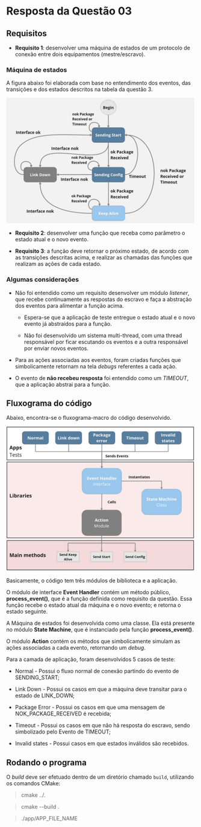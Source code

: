 # Resposta da Questão 03

## Requisitos

- **Requisito 1**: desenvolver uma máquina de estados de um protocolo de conexão entre dois equipamentos (mestre/escravo).

### Máquina de estados

A figura abaixo foi elaborada com base no entendimento dos eventos, das transições e dos estados descritos na tabela da questão 3.

<img src="./images/State%20Machine.jpg" alt=State%20Machine width=500/>

- **Requisito 2**: desenvolver uma função que receba como parâmetro o estado atual e o novo evento. 

- **Requisito 3**: a função deve retornar o próximo estado, de acordo com as transições descritas acima, e realizar as chamadas das funções que realizam as ações de cada estado.

### Algumas considerações

- Não foi entendido como um requisito desenvolver um módulo *listener*, que recebe continuamente as respostas do escravo e faça a abstração dos eventos para alimentar a função acima. 

    - Espera-se que a aplicação de teste entregue o estado atual e o novo evento já abstraídos para a função.

    - Não foi desenvolvido um sistema multi-thread, com uma thread responsável por ficar escutando os eventos e a outra responsável por enviar novos eventos.

- Para as ações associadas aos eventos, foram criadas funções que simbolicamente retornam na tela *debugs* referentes a cada ação.

- O evento de **não recebeu resposta** foi entendido como um *TIMEOUT*, que a aplicação abstrai para a função.

## Fluxograma do código

Abaixo, encontra-se o fluxograma-macro do código desenvolvido.

<img src="./images/Fluxograma.jpg" alt="fluxograma" width="500"/>

Basicamente, o código tem três módulos de biblioteca e a aplicação.

O módulo de interface **Event Handler** contém um método público, **process_event()**, que é a função definida como requisito da questão. Essa função recebe o estado atual da máquina e o novo evento; e retorna o estado seguinte.

A Máquina de estados foi desenvolvida como uma classe. Ela está presente no módulo **State Machine**, que é instanciado pela função **process_event()**.

O módulo **Action** contém os métodos que simbolicamente simulam as ações associadas a cada evento, retornando um *debug*.

Para a camada de aplicação, foram desenvolvidos 5 casos de teste:

- Normal - Possui o fluxo normal de conexão partindo do evento de SENDING_START;

- Link Down - Possui os casos em que a máquina deve transitar para o estado de LINK_DOWN;

- Package Error - Possui os casos em que uma mensagem de NOK_PACKAGE_RECEIVED é recebida;

- Timeout - Possui os casos em que não há resposta do escravo, sendo simbolizado pelo Evento de TIMEOUT;

- Invalid states - Possui casos em que estados inválidos são recebidos.

## Rodando o programa

O *build* deve ser efetuado dentro de um diretório chamado `build`, utilizando os comandos CMake:

> cmake ../.

> cmake --build .

> ./app/APP_FILE_NAME